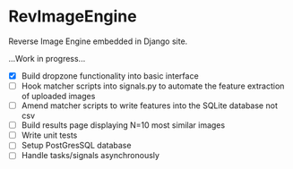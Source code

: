 # RevImageEngine
Reverse Image Engine embedded in Django site. 

...Work in progress...

-[x] Build dropzone functionality into basic interface
-[ ] Hook matcher scripts into signals.py to automate the feature extraction of uploaded images
-[ ] Amend matcher scripts to write features into the SQLite database not csv
-[ ] Build results page displaying N=10 most similar images
-[ ] Write unit tests
-[ ] Setup PostGresSQL database
-[ ] Handle tasks/signals asynchronously
